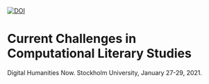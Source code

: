 [![DOI](https://zenodo.org/badge/4497555.svg)](https://zenodo.org/badge/latestdoi/4497555)

# Current Challenges in Computational Literary Studies 

Digital Humanities Now. Stockholm University, January 27-29, 2021.
